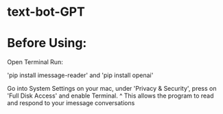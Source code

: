 # text-bot-GPT

# Before Using:

Open Terminal
Run:

'pip install imessage-reader'
and
'pip install openai'

Go into System Settings on your mac, under 'Privacy & Security', press on 'Full Disk Access' and enable Terminal.
^ This allows the program to read and respond to your imessage conversations
